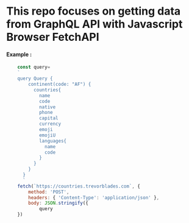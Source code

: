 # This repo focuses on getting data from GraphQL API with Javascript Browser FetchAPI


#### Example :

```js
    const query=
    `
    query Query {
        continent(code: "AF") {
          countries{
            name
            code
            native
            phone
            capital
            currency
            emoji
            emojiU
            languages{
              name
              code
            }
          }
        }
      }
      `
    fetch(`https://countries.trevorblades.com`, {
        method: 'POST',
        headers: { 'Content-Type': 'application/json' },
        body: JSON.stringify({
            query
    })

```
